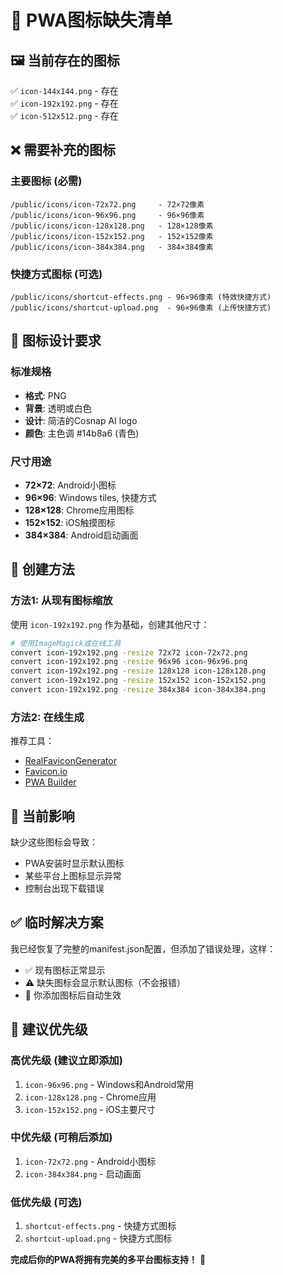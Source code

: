 # 📱 PWA图标缺失清单

## 🖼️ 当前存在的图标
✅ `icon-144x144.png` - 存在  
✅ `icon-192x192.png` - 存在  
✅ `icon-512x512.png` - 存在

## ❌ 需要补充的图标

### 主要图标 (必需)
```
/public/icons/icon-72x72.png     - 72×72像素
/public/icons/icon-96x96.png     - 96×96像素  
/public/icons/icon-128x128.png   - 128×128像素
/public/icons/icon-152x152.png   - 152×152像素
/public/icons/icon-384x384.png   - 384×384像素
```

### 快捷方式图标 (可选)
```
/public/icons/shortcut-effects.png - 96×96像素 (特效快捷方式)
/public/icons/shortcut-upload.png  - 96×96像素 (上传快捷方式)
```

## 🎨 图标设计要求

### 标准规格
- **格式**: PNG
- **背景**: 透明或白色
- **设计**: 简洁的Cosnap AI logo
- **颜色**: 主色调 #14b8a6 (青色)

### 尺寸用途
- **72×72**: Android小图标
- **96×96**: Windows tiles, 快捷方式
- **128×128**: Chrome应用图标
- **152×152**: iOS触摸图标
- **384×384**: Android启动画面

## 🔧 创建方法

### 方法1: 从现有图标缩放
使用 `icon-192x192.png` 作为基础，创建其他尺寸：

```bash
# 使用ImageMagick或在线工具
convert icon-192x192.png -resize 72x72 icon-72x72.png
convert icon-192x192.png -resize 96x96 icon-96x96.png
convert icon-192x192.png -resize 128x128 icon-128x128.png
convert icon-192x192.png -resize 152x152 icon-152x152.png
convert icon-192x192.png -resize 384x384 icon-384x384.png
```

### 方法2: 在线生成
推荐工具：
- [RealFaviconGenerator](https://realfavicongenerator.net/) 
- [Favicon.io](https://favicon.io/)
- [PWA Builder](https://www.pwabuilder.com/imageGenerator)

## 🚨 当前影响

缺少这些图标会导致：
- PWA安装时显示默认图标
- 某些平台上图标显示异常
- 控制台出现下载错误

## ✅ 临时解决方案

我已经恢复了完整的manifest.json配置，但添加了错误处理，这样：
- ✅ 现有图标正常显示
- ⚠️ 缺失图标会显示默认图标（不会报错）
- 🔄 你添加图标后自动生效

## 📅 建议优先级

### 高优先级 (建议立即添加)
1. `icon-96x96.png` - Windows和Android常用
2. `icon-128x128.png` - Chrome应用
3. `icon-152x152.png` - iOS主要尺寸

### 中优先级 (可稍后添加)
1. `icon-72x72.png` - Android小图标
2. `icon-384x384.png` - 启动画面

### 低优先级 (可选)
1. `shortcut-effects.png` - 快捷方式图标
2. `shortcut-upload.png` - 快捷方式图标

**完成后你的PWA将拥有完美的多平台图标支持！** 🎉
